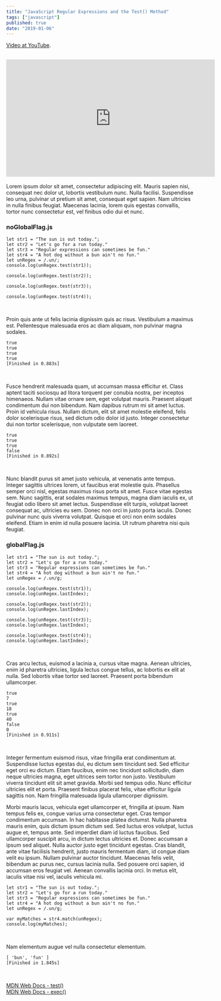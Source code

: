 ```yaml
---
title: "JavaScript Regular Expressions and the Test() Method"
tags: ["javascript"]
published: true
date: "2019-01-06"
---
```


[Video at YouTube](https://youtu.be/vAP8NLDzGwc). <br>

## <iframe width="560" height="315" src="https://www.youtube.com/embed/vAP8NLDzGwc" frameborder="0" allow="accelerometer; autoplay; encrypted-media; gyroscope; picture-in-picture" allowfullscreen></iframe>

Lorem ipsum dolor sit amet, consectetur adipiscing elit. Mauris sapien nisi, consequat nec dolor ut, lobortis vestibulum nunc. Nulla facilisi. Suspendisse leo urna, pulvinar ut pretium sit amet, consequat eget sapien. Nam ultricies in nulla finibus feugiat. Maecenas lacinia, lorem quis egestas convallis, tortor nunc consectetur est, vel finibus odio dui et nunc.

### noGlobalFlag.js

```
let str1 = "The sun is out today.";
let str2 = "Let's go for a run today."
let str3 = "Regular expressions can sometimes be fun."
let str4 = "A hot dog without a bun ain't no fun."
let unRegex = /.un/;
console.log(unRegex.test(str1));

console.log(unRegex.test(str2));

console.log(unRegex.test(str3));

console.log(unRegex.test(str4));
```

<br>

Proin quis ante ut felis lacinia dignissim quis ac risus. Vestibulum a maximus est. Pellentesque malesuada eros ac diam aliquam, non pulvinar magna sodales.

```
true
true
true
true
[Finished in 0.883s]
```

<br>

Fusce hendrerit malesuada quam, ut accumsan massa efficitur et. Class aptent taciti sociosqu ad litora torquent per conubia nostra, per inceptos himenaeos. Nullam vitae ornare sem, eget volutpat mauris. Praesent aliquet condimentum dui non bibendum. Nam dapibus rutrum mi sit amet luctus. Proin id vehicula risus. Nullam dictum, elit sit amet molestie eleifend, felis dolor scelerisque risus, sed dictum odio dolor id justo. Integer consectetur dui non tortor scelerisque, non vulputate sem laoreet.

```
true
true
true
false
[Finished in 0.892s]
```

<br>

Nunc blandit purus sit amet justo vehicula, at venenatis ante tempus. Integer sagittis ultrices lorem, ut faucibus erat molestie quis. Phasellus semper orci nisl, egestas maximus risus porta sit amet. Fusce vitae egestas sem. Nunc sagittis, erat sodales maximus tempus, magna diam iaculis ex, ut feugiat odio libero sit amet lectus. Suspendisse elit turpis, volutpat laoreet consequat ac, ultricies eu sem. Donec non orci in justo porta iaculis. Donec pulvinar nunc quis viverra volutpat. Quisque et orci non enim sodales eleifend. Etiam in enim id nulla posuere lacinia. Ut rutrum pharetra nisi quis feugiat.

### globalFlag.js

```
let str1 = "The sun is out today.";
let str2 = "Let's go for a run today."
let str3 = "Regular expressions can sometimes be fun."
let str4 = "A hot dog without a bun ain't no fun."
let unRegex = /.un/g;

console.log(unRegex.test(str1));
console.log(unRegex.lastIndex);

console.log(unRegex.test(str2));
console.log(unRegex.lastIndex);

console.log(unRegex.test(str3));
console.log(unRegex.lastIndex);

console.log(unRegex.test(str4));
console.log(unRegex.lastIndex);
```

<br>

Cras arcu lectus, euismod a lacinia a, cursus vitae magna. Aenean ultricies, enim id pharetra ultricies, ligula lectus congue tellus, ac lobortis ex elit at nulla. Sed lobortis vitae tortor sed laoreet. Praesent porta bibendum ullamcorper.

```
true
7
true
18
true
40
false
0
[Finished in 0.911s]
```

<br>

Integer fermentum euismod risus, vitae fringilla erat condimentum at. Suspendisse luctus egestas dui, eu dictum sem tincidunt sed. Sed efficitur eget orci eu dictum. Etiam faucibus, enim nec tincidunt sollicitudin, diam neque ultricies magna, eget ultrices sem tortor non justo. Vestibulum viverra tincidunt elit sit amet gravida. Morbi sed tempus odio. Nunc efficitur ultricies elit et porta. Praesent finibus placerat felis, vitae efficitur ligula sagittis non. Nam fringilla malesuada ligula ullamcorper dignissim.

Morbi mauris lacus, vehicula eget ullamcorper et, fringilla at ipsum. Nam tempus felis ex, congue varius urna consectetur eget. Cras tempor condimentum accumsan. In hac habitasse platea dictumst. Nulla pharetra mauris enim, quis dictum ipsum dictum sed. Sed luctus eros volutpat, luctus augue et, tempus ante. Sed imperdiet diam id luctus faucibus. Sed ullamcorper suscipit arcu, in dictum lectus ultricies et. Donec accumsan a ipsum sed aliquet. Nulla auctor justo eget tincidunt egestas. Cras blandit, ante vitae facilisis hendrerit, justo mauris fermentum diam, id congue diam velit eu ipsum. Nullam pulvinar auctor tincidunt. Maecenas felis velit, bibendum ac purus nec, cursus lacinia nulla. Sed posuere orci sapien, id accumsan eros feugiat vel. Aenean convallis lacinia orci. In metus elit, iaculis vitae nisi vel, iaculis vehicula mi.

```
let str1 = "The sun is out today.";
let str2 = "Let's go for a run today."
let str3 = "Regular expressions can sometimes be fun."
let str4 = "A hot dog without a bun ain't no fun."
let unRegex = /.un/g;

var myMatches = str4.match(unRegex);
console.log(myMatches);
```

<br>

Nam elementum augue vel nulla consectetur elementum.

```
[ 'bun', 'fun' ]
[Finished in 1.845s]
```

<br>

[MDN Web Docs - test()](https://developer.mozilla.org/en-US/docs/Web/JavaScript/Reference/Global_Objects/RegExp/test)<br>
[MDN Web Docs - exec()](https://developer.mozilla.org/en-US/docs/Web/JavaScript/Reference/Global_Objects/RegExp/exec)

